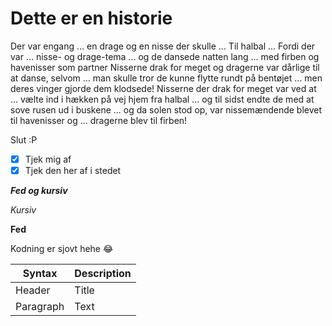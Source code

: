 # Dette er en historie

Der var engang ...
en drage og en nisse der skulle ...
Til halbal ...
Fordi der var ...
nisse- og drage-tema ...
og de dansede natten lang ...
med firben og havenisser som partner
Nisserne drak for meget og dragerne var dårlige til at danse, selvom ...
man skulle tror de kunne flytte rundt på bentøjet ... 
men deres vinger gjorde dem klodsede! Nisserne der drak for meget var ved at ...
vælte ind i hækken på vej hjem fra halbal ...
og til sidst endte de med at sove rusen ud i buskene ...
og da solen stod op, var nissemændende blevet til havenisser og ...
dragerne blev til firben!

Slut :P


- [x] Tjek mig af
- [x] Tjek den her af i stedet

***Fed og kursiv***

*Kursiv*

**Fed**

Kodning er sjovt hehe :joy:


| Syntax | Description |
| ----------- | ----------- |
| Header | Title |
| Paragraph | Text |